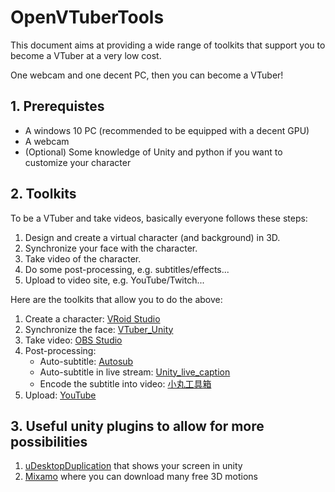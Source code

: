 # OpenVTuberTools

This document aims at providing a wide range of toolkits that support you to become a VTuber at a very low cost.

One webcam and one decent PC, then you can become a VTuber!

## 1. Prerequistes

*  A windows 10 PC (recommended to be equipped with a decent GPU)
*  A webcam
*  (Optional) Some knowledge of Unity and python if you want to customize your character

## 2. Toolkits

To be a VTuber and take videos, basically everyone follows these steps:

1.  Design and create a virtual character (and background) in 3D.
2.  Synchronize your face with the character.
3.  Take video of the character.
4.  Do some post-processing, e.g. subtitles/effects...
5.  Upload to video site, e.g. YouTube/Twitch...

Here are the toolkits that allow you to do the above:

1.  Create a character: [VRoid Studio](https://vroid.com/studio)
2.  Synchronize the face: [VTuber_Unity](https://github.com/kwea123/VTuber_Unity)
3.  Take video: [OBS Studio](https://obsproject.com/download)
4.  Post-processing:
    *  Auto-subtitle: [Autosub](https://github.com/kwea123/autosub)
    *  Auto-subtitle in live stream: [Unity_live_caption](https://github.com/kwea123/Unity_live_caption)
    *  Encode the subtitle into video: [小丸工具箱](https://maruko.appinn.me/)
5.  Upload: [YouTube](https://www.youtube.com/)

## 3. Useful unity plugins to allow for more possibilities

1. [uDesktopDuplication](https://github.com/hecomi/uDesktopDuplication) that shows your screen in unity
2. [Mixamo](https://www.mixamo.com/#/) where you can download many free 3D motions
